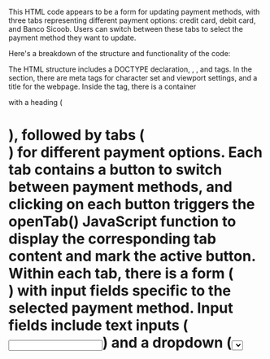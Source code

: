 This HTML code appears to be a form for updating payment methods, with three tabs representing different payment options: credit card, debit card, and Banco Sicoob. Users can switch between these tabs to select the payment method they want to update.

Here's a breakdown of the structure and functionality of the code:

The HTML structure includes a DOCTYPE declaration, <html>, <head>, and <body> tags.
In the <head> section, there are meta tags for character set and viewport settings, and a title for the webpage.
Inside the <body> tag, there is a container <div> with a heading (<h1>), followed by tabs (<div class="tab">) for different payment options.
Each tab contains a button to switch between payment methods, and clicking on each button triggers the openTab() JavaScript function to display the corresponding tab content and mark the active button.
Within each tab, there is a form (<form>) with input fields specific to the selected payment method.
Input fields include text inputs (<input type="text">) and a dropdown (<select>) for selecting options.
Each form has a submit button (<button type="submit">) to submit the form data.
The <style> section includes CSS styles for the overall layout, tabs, form elements, and background image.
The JavaScript function openTab() handles the tab switching functionality by hiding/displaying tab contents and updating the active tab button's style.

Overall, this code provides a user interface for updating payment information, allowing users to select between credit card, debit card, or Banco Sicoob as their preferred payment method and enter relevant details for each option.
